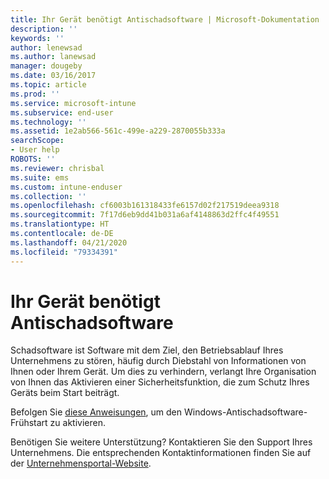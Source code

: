 ```yaml
---
title: Ihr Gerät benötigt Antischadsoftware | Microsoft-Dokumentation
description: ''
keywords: ''
author: lenewsad
ms.author: lanewsad
manager: dougeby
ms.date: 03/16/2017
ms.topic: article
ms.prod: ''
ms.service: microsoft-intune
ms.subservice: end-user
ms.technology: ''
ms.assetid: 1e2ab566-561c-499e-a229-2870055b333a
searchScope:
- User help
ROBOTS: ''
ms.reviewer: chrisbal
ms.suite: ems
ms.custom: intune-enduser
ms.collection: ''
ms.openlocfilehash: cf6003b161318433fe6157d02f217519deea9318
ms.sourcegitcommit: 7f17d6eb9dd41b031a6af4148863d2ffc4f49551
ms.translationtype: HT
ms.contentlocale: de-DE
ms.lasthandoff: 04/21/2020
ms.locfileid: "79334391"
---
```

# <a name="your-device-needs-antimalware-software"></a>Ihr Gerät benötigt Antischadsoftware

Schadsoftware ist Software mit dem Ziel, den Betriebsablauf Ihres Unternehmens zu stören, häufig durch Diebstahl von Informationen von Ihnen oder Ihrem Gerät. Um dies zu verhindern, verlangt Ihre Organisation von Ihnen das Aktivieren einer Sicherheitsfunktion, die zum Schutz Ihres Geräts beim Start beiträgt.

Befolgen Sie [diese Anweisungen](https://gallery.technet.microsoft.com/How-to-turn-on-Early-84552ec5), um den Windows-Antischadsoftware-Frühstart zu aktivieren.

Benötigen Sie weitere Unterstützung? Kontaktieren Sie den Support Ihres Unternehmens. Die entsprechenden Kontaktinformationen finden Sie auf der [Unternehmensportal-Website](https://go.microsoft.com/fwlink/?linkid=2010980).
